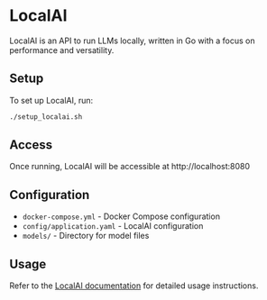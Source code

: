 # LocalAI

LocalAI is an API to run LLMs locally, written in Go with a focus on performance and versatility.

## Setup

To set up LocalAI, run:
```bash
./setup_localai.sh
```

## Access

Once running, LocalAI will be accessible at http://localhost:8080

## Configuration

- `docker-compose.yml` - Docker Compose configuration
- `config/application.yaml` - LocalAI configuration
- `models/` - Directory for model files

## Usage

Refer to the [LocalAI documentation](https://localai.io) for detailed usage instructions.
